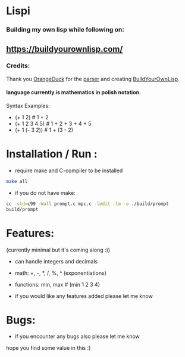 # Lispi


### Building my own lisp while following on:

## https://buildyourownlisp.com/

### Credits:
Thank you <a href="https://github.com/orangeduck">OrangeDuck</a>
for the <a href="https://github.com/orangeduck/mpc">parser</a> and
creating <a href="https://github.com/orangeduck/BuildYourOwnLisp">BuildYourOwnLisp</a>.



#### language currently is mathematics in polish notation.

Syntax Examples:
- (+ 1 2) # 1 + 2
- (+ 1 2 3 4 5) # 1 + 2 + 3 + 4 + 5
- (+ 1 (- 3 2)) # 1 + (3 - 2)

# Installation / Run :
- require make and C-compiler to be installed
```sh
make all
```
- if you do not have make:
```sh
cc -std=c99 -Wall prompt.c mpc.c -ledit -lm -o ./build/prompt
build/prompt
```

# Features:
(currently minimal but it's coming along :))
- can handle integers and decimals
- math: +, -, *, /, %, ^ (exponentiations)
- functions: min, max # (min 1 2 3 4)

- if you would like any features added please let me know


# Bugs:
- if you encounter any bugs also please let me know

hope you find some value in this :)

